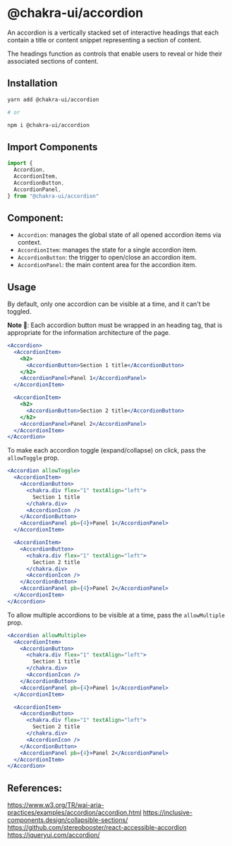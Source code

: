 # @chakra-ui/accordion

An accordion is a vertically stacked set of interactive headings that each
contain a title or content snippet representing a section of content.

The headings function as controls that enable users to reveal or hide their
associated sections of content.

## Installation

```sh
yarn add @chakra-ui/accordion

# or

npm i @chakra-ui/accordion
```

## Import Components

```jsx
import {
  Accordion,
  AccordionItem,
  AccordionButton,
  AccordionPanel,
} from "@chakra-ui/accordion"
```

## Component:

- `Accordion`: manages the global state of all opened accordion items via
  context.
- `AccordionItem`: manages the state for a single accordion item.
- `AccordionButton`: the trigger to open/close an accordion item.
- `AccordionPanel`: the main content area for the accordion item.

## Usage

By default, only one accordion can be visible at a time, and it can't be
toggled.

**Note 🚨**: Each accordion button must be wrapped in an heading tag, that is
appropriate for the information architecture of the page.

```jsx
<Accordion>
  <AccordionItem>
    <h2>
      <AccordionButton>Section 1 title</AccordionButton>
    </h2>
    <AccordionPanel>Panel 1</AccordionPanel>
  </AccordionItem>

  <AccordionItem>
    <h2>
      <AccordionButton>Section 2 title</AccordionButton>
    </h2>
    <AccordionPanel>Panel 2</AccordionPanel>
  </AccordionItem>
</Accordion>
```

To make each accordion toggle (expand/collapse) on click, pass the `allowToggle`
prop.

```jsx
<Accordion allowToggle>
  <AccordionItem>
    <AccordionButton>
      <chakra.div flex="1" textAlign="left">
        Section 1 title
      </chakra.div>
      <AccordionIcon />
    </AccordionButton>
    <AccordionPanel pb={4}>Panel 1</AccordionPanel>
  </AccordionItem>

  <AccordionItem>
    <AccordionButton>
      <chakra.div flex="1" textAlign="left">
        Section 2 title
      </chakra.div>
      <AccordionIcon />
    </AccordionButton>
    <AccordionPanel pb={4}>Panel 2</AccordionPanel>
  </AccordionItem>
</Accordion>
```

To allow multiple accordions to be visible at a time, pass the `allowMultiple`
prop.

```jsx
<Accordion allowMultiple>
  <AccordionItem>
    <AccordionButton>
      <chakra.div flex="1" textAlign="left">
        Section 1 title
      </chakra.div>
      <AccordionIcon />
    </AccordionButton>
    <AccordionPanel pb={4}>Panel 1</AccordionPanel>
  </AccordionItem>

  <AccordionItem>
    <AccordionButton>
      <chakra.div flex="1" textAlign="left">
        Section 2 title
      </chakra.div>
      <AccordionIcon />
    </AccordionButton>
    <AccordionPanel pb={4}>Panel 2</AccordionPanel>
  </AccordionItem>
</Accordion>
```

## References:

https://www.w3.org/TR/wai-aria-practices/examples/accordion/accordion.html
https://inclusive-components.design/collapsible-sections/
https://github.com/stereobooster/react-accessible-accordion
https://jqueryui.com/accordion/
